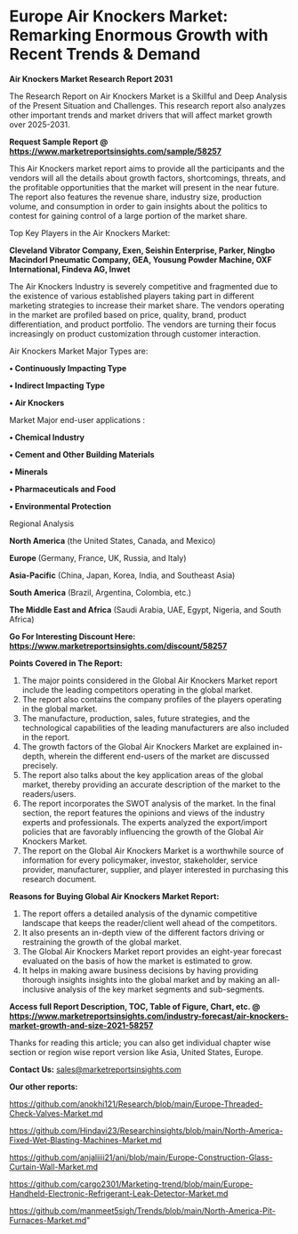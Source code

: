 # Europe Air Knockers Market: Remarking Enormous Growth with Recent Trends & Demand

<strong>Air Knockers Market Research Report 2031</strong>

The Research Report on Air Knockers Market is a Skillful and Deep Analysis of the Present Situation and Challenges. This research report also analyzes other important trends and market drivers that will affect market growth over 2025-2031.

<strong>Request Sample Report @ <a href=https://www.marketreportsinsights.com/sample/58257>https://www.marketreportsinsights.com/sample/58257</a></strong>

This Air Knockers market report aims to provide all the participants and the vendors will all the details about growth factors, shortcomings, threats, and the profitable opportunities that the market will present in the near future. The report also features the revenue share, industry size, production volume, and consumption in order to gain insights about the politics to contest for gaining control of a large portion of the market share.

Top Key Players in the Air Knockers Market:

<strong>Cleveland Vibrator Company, Exen, Seishin Enterprise, Parker, Ningbo Macindorl Pneumatic Company, GEA, Yousung Powder Machine, OXF International, Findeva AG, Inwet</strong>

The Air Knockers Industry is severely competitive and fragmented due to the existence of various established players taking part in different marketing strategies to increase their market share. The vendors operating in the market are profiled based on price, quality, brand, product differentiation, and product portfolio. The vendors are turning their focus increasingly on product customization through customer interaction.

Air Knockers Market Major Types are:

<strong>• Continuously Impacting Type

• Indirect Impacting Type

• Air Knockers</strong>

Market Major end-user applications :

<strong>• Chemical Industry

• Cement and Other Building Materials

• Minerals

• Pharmaceuticals and Food

• Environmental Protection</strong>

Regional Analysis

</u><strong><b>North America</b></strong> (the United States, Canada, and Mexico)

<strong><b>Europe </b></strong>(Germany, France, UK, Russia, and Italy)

<strong><b>Asia-Pacific</b></strong> (China, Japan, Korea, India, and Southeast Asia)

<strong><b>South America</b></strong> (Brazil, Argentina, Colombia, etc.)

<strong><b>The Middle East and Africa</b></strong> (Saudi Arabia, UAE, Egypt, Nigeria, and South Africa)

<strong>Go For Interesting Discount Here: <a href=https://www.marketreportsinsights.com/discount/58257>https://www.marketreportsinsights.com/discount/58257</a></strong>

<strong>Points Covered in The Report:</strong>
<ol>
  <li>The major points considered in the Global Air Knockers Market report include the leading competitors operating in the global market.</li>
  <li>The report also contains the company profiles of the players operating in the global market.</li>
  <li>The manufacture, production, sales, future strategies, and the technological capabilities of the leading manufacturers are also included in the report.</li>
  <li>The growth factors of the Global Air Knockers Market are explained in-depth, wherein the different end-users of the market are discussed precisely.</li>
  <li>The report also talks about the key application areas of the global market, thereby providing an accurate description of the market to the readers/users.</li>
  <li>The report incorporates the SWOT analysis of the market. In the final section, the report features the opinions and views of the industry experts and professionals. The experts analyzed the export/import policies that are favorably influencing the growth of the Global Air Knockers Market.</li>
  <li>The report on the Global Air Knockers Market is a worthwhile source of information for every policymaker, investor, stakeholder, service provider, manufacturer, supplier, and player interested in purchasing this research document.</li>
</ol>
<strong>Reasons for Buying Global Air Knockers Market Report:</strong>

<ol>
  <li>The report offers a detailed analysis of the dynamic competitive landscape that keeps the reader/client well ahead of the competitors.</li>
  <li>It also presents an in-depth view of the different factors driving or restraining the growth of the global market.</li>
  <li>The Global Air Knockers Market report provides an eight-year forecast evaluated on the basis of how the market is estimated to grow.</li>
  <li>It helps in making aware business decisions by having providing thorough insights insights into the global market and by making an all-inclusive analysis of the key market segments and sub-segments.</li>
</ol>
<strong>Access full Report Description, TOC, Table of Figure, Chart, etc. @ <a href=https://www.marketreportsinsights.com/industry-forecast/air-knockers-market-growth-and-size-2021-58257>https://www.marketreportsinsights.com/industry-forecast/air-knockers-market-growth-and-size-2021-58257</a></strong>


Thanks for reading this article; you can also get individual chapter wise section or region wise report version like Asia, United States, Europe.

<strong>Contact Us:</strong>
sales@marketreportsinsights.com

<strong>Our other reports:</strong>

<a href=https://github.com/anokhi121/Research/blob/main/Europe-Threaded-Check-Valves-Market.md>https://github.com/anokhi121/Research/blob/main/Europe-Threaded-Check-Valves-Market.md</a>

<a href=https://github.com/Hindavi23/Researchinsights/blob/main/North-America-Fixed-Wet-Blasting-Machines-Market.md>https://github.com/Hindavi23/Researchinsights/blob/main/North-America-Fixed-Wet-Blasting-Machines-Market.md</a>

<a href=https://github.com/anjaliiii21/ani/blob/main/Europe-Construction-Glass-Curtain-Wall-Market.md>https://github.com/anjaliiii21/ani/blob/main/Europe-Construction-Glass-Curtain-Wall-Market.md</a>

<a href=https://github.com/cargo2301/Marketing-trend/blob/main/Europe-Handheld-Electronic-Refrigerant-Leak-Detector-Market.md>https://github.com/cargo2301/Marketing-trend/blob/main/Europe-Handheld-Electronic-Refrigerant-Leak-Detector-Market.md</a>

<a href=https://github.com/manmeet5sigh/Trends/blob/main/North-America-Pit-Furnaces-Market.md>https://github.com/manmeet5sigh/Trends/blob/main/North-America-Pit-Furnaces-Market.md</a>"

